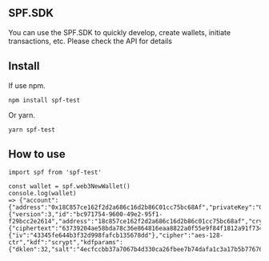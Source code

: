 ## SPF.SDK

You can use the SPF.SDK to quickly develop, create wallets, initiate transactions, etc. Please check the API for details

## Install

If use npm.

```
npm install spf-test
```

Or yarn.

```
yarn spf-test
```

## How to use

```
import spf from 'spf-test'

const wallet = spf.web3NewWallet()
console.log(wallet)
=> {"account":{"address":"0x18C857ce162f2d2a686c16d2b86C01cc75bc68Af","privateKey":"0xd7d1a5d252bc2acfd38481fe52bb9f58a71da1594238e249859876d94709c03d"},"keyStore":{"version":3,"id":"bc971754-9600-49e2-95f1-f29bcc2e2614","address":"18c857ce162f2d2a686c16d2b86c01cc75bc68af","crypto":{"ciphertext":"63739204ae58bda78c36e864816eaa8822a0f55e9f84f1812a91f73455500cf9","cipherparams":{"iv":"43345fe644b3f32d998fafcb135678dd"},"cipher":"aes-128-ctr","kdf":"scrypt","kdfparams":{"dklen":32,"salt":"4ecfccbb37a7067b4d330ca26fbee7b74dafa1c3a17b5b776769b6dc7a3d9ab5","n":8192,"r":8,"p":1},"mac":"e610650d89a8a2b3e5d9b8fe58e413fce687313c58f665a6f4a2c6fdf797ad36"}}}
```